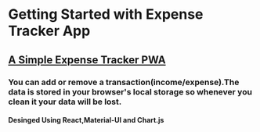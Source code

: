 # Getting Started with Expense Tracker App

## [A Simple Expense Tracker PWA](https://sibesh1.github.io/Expense-Tracker/)

### You can add or remove a transaction(income/expense).The data is stored in your browser's local storage so whenever you clean it your data will be lost.

#### Desinged Using React,Material-UI and Chart.js
